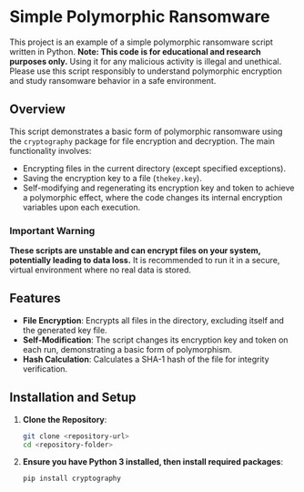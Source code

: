 # Simple Polymorphic Ransomware

This project is an example of a simple polymorphic ransomware script written in Python. **Note: This code is for educational and research purposes only.** Using it for any malicious activity is illegal and unethical. Please use this script responsibly to understand polymorphic encryption and study ransomware behavior in a safe environment.

## Overview

This script demonstrates a basic form of polymorphic ransomware using the `cryptography` package for file encryption and decryption. The main functionality involves:
- Encrypting files in the current directory (except specified exceptions).
- Saving the encryption key to a file (`thekey.key`).
- Self-modifying and regenerating its encryption key and token to achieve a polymorphic effect, where the code changes its internal encryption variables upon each execution.

### Important Warning

**These scripts are unstable and can encrypt files on your system, potentially leading to data loss.** It is recommended to run it in a secure, virtual environment where no real data is stored.

## Features

- **File Encryption**: Encrypts all files in the directory, excluding itself and the generated key file.
- **Self-Modification**: The script changes its encryption key and token on each run, demonstrating a basic form of polymorphism.
- **Hash Calculation**: Calculates a SHA-1 hash of the file for integrity verification.

## Installation and Setup

1. **Clone the Repository**:
   ```bash
   git clone <repository-url>
   cd <repository-folder>
    ```
2. **Ensure you have Python 3 installed, then install required packages**:
    ```bash
    pip install cryptography
    ```
